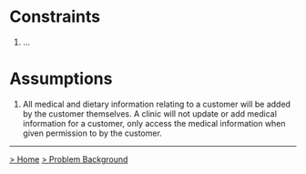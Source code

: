 # Constraints

1. ...

# Assumptions

1. All medical and dietary information relating to a customer will be added by the customer themselves. A clinic will not update or add medical information for a customer, only access the medical information when given permission to by the customer.

------

[> Home](../README.md)  [> Problem Background](README.md)